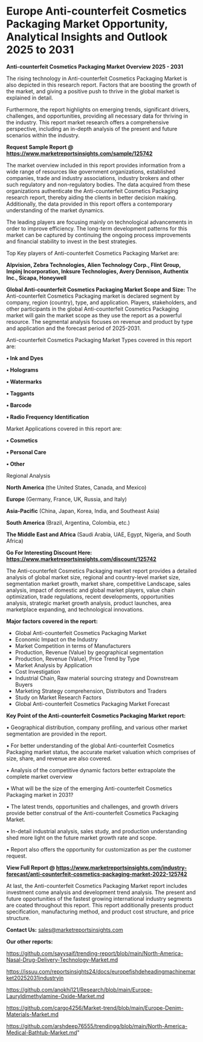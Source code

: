 # Europe Anti-counterfeit Cosmetics Packaging Market Opportunity, Analytical Insights and Outlook 2025 to 2031

<Strong> Anti-counterfeit Cosmetics Packaging Market Overview 2025 - 2031</strong>

The rising technology in Anti-counterfeit Cosmetics Packaging Market is also depicted in this research report. Factors that are boosting the growth of the market, and giving a positive push to thrive in the global market is explained in detail.

Furthermore, the report highlights on emerging trends, significant drivers, challenges, and opportunities, providing all necessary data for thriving in the industry. This report market research offers a comprehensive perspective, including an in-depth analysis of the present and future scenarios within the industry.

<strong>Request Sample Report @ <a href=https://www.marketreportsinsights.com/sample/125742>https://www.marketreportsinsights.com/sample/125742</a></strong>

The market overview included in this report provides information from a wide range of resources like government organizations, established companies, trade and industry associations, industry brokers and other such regulatory and non-regulatory bodies. The data acquired from these organizations authenticate the Anti-counterfeit Cosmetics Packaging research report, thereby aiding the clients in better decision making. Additionally, the data provided in this report offers a contemporary understanding of the market dynamics.

The leading players are focusing mainly on technological advancements in order to improve efficiency. The long-term development patterns for this market can be captured by continuing the ongoing process improvements and financial stability to invest in the best strategies.

Top Key players of Anti-counterfeit Cosmetics Packaging Market are:

<strong>Alpvision, Zebra Technologies, Alien Technology Corp., Flint Group, Impinj Incorporation, Inksure Technologies, Avery Dennison, Authentix Inc., Sicapa, Honeywell</strong>

<strong><b>Global Anti-counterfeit Cosmetics Packaging Market Scope and Size:</b></strong>
The Anti-counterfeit Cosmetics Packaging market is declared segment by company, region (country), type, and application. Players, stakeholders, and other participants in the global Anti-counterfeit Cosmetics Packaging market will gain the market scope as they use the report as a powerful resource. The segmental analysis focuses on revenue and product by type and application and the forecast period of 2025-2031.

Anti-counterfeit Cosmetics Packaging Market Types covered in this report are:

<strong>• Ink and Dyes

• Holograms

• Watermarks

• Taggants

• Barcode

• Radio Frequency Identification</strong>

Market Applications covered in this report are:

<strong>• Cosmetics

• Personal Care

• Other</strong> 

Regional Analysis

<strong>North America</strong> (the United States, Canada, and Mexico)

<strong>Europe</strong> (Germany, France, UK, Russia, and Italy)

<strong>Asia-Pacific</strong> (China, Japan, Korea, India, and Southeast Asia)

<strong>South America</strong> (Brazil, Argentina, Colombia, etc.)

<strong>The Middle East and Africa</strong> (Saudi Arabia, UAE, Egypt, Nigeria, and South Africa)

<strong>Go For Interesting Discount Here: <a href=https://www.marketreportsinsights.com/discount/125742>https://www.marketreportsinsights.com/discount/125742</a></strong>

The Anti-counterfeit Cosmetics Packaging market report provides a detailed analysis of global market size, regional and country-level market size, segmentation market growth, market share, competitive Landscape, sales analysis, impact of domestic and global market players, value chain optimization, trade regulations, recent developments, opportunities analysis, strategic market growth analysis, product launches, area marketplace expanding, and technological innovations.

<strong><b>Major factors covered in the report:</b></strong>
<ul>
  <li>Global Anti-counterfeit Cosmetics Packaging Market </li>
  <li>Economic Impact on the Industry</li>
  <li>Market Competition in terms of Manufacturers</li>
  <li>Production, Revenue (Value) by geographical segmentation</li>
  <li>Production, Revenue (Value), Price Trend by Type</li>
  <li>Market Analysis by Application</li>
  <li>Cost Investigation</li>
  <li>Industrial Chain, Raw material sourcing strategy and Downstream Buyers</li>
  <li>Marketing Strategy comprehension, Distributors and Traders</li>
  <li>Study on Market Research Factors</li>
  <li>Global Anti-counterfeit Cosmetics Packaging Market Forecast</li>
</ul>

<strong><b>Key Point of the Anti-counterfeit Cosmetics Packaging Market report:</b></strong>

• Geographical distribution, company profiling, and various other market segmentation are provided in the report.

• For better understanding of the global Anti-counterfeit Cosmetics Packaging market status, the accurate market valuation which comprises of size, share, and revenue are also covered.

• Analysis of the competitive dynamic factors better extrapolate the complete market overview

• What will be the size of the emerging Anti-counterfeit Cosmetics Packaging market in 2031?

• The latest trends, opportunities and challenges, and growth drivers provide better construal of the Anti-counterfeit Cosmetics Packaging Market.

• In-detail industrial analysis, sales study, and production understanding shed more light on the future market growth rate and scope.

• Report also offers the opportunity for customization as per the customer request.

<strong><b>View Full Report @ <a href=https://www.marketreportsinsights.com/industry-forecast/anti-counterfeit-cosmetics-packaging-market-2022-125742>https://www.marketreportsinsights.com/industry-forecast/anti-counterfeit-cosmetics-packaging-market-2022-125742</a></b></strong>


At last, the Anti-counterfeit Cosmetics Packaging Market report includes investment come analysis and development trend analysis. The present and future opportunities of the fastest growing international industry segments are coated throughout this report. This report additionally presents product specification, manufacturing method, and product cost structure, and price structure.

<strong>Contact Us:</strong>
sales@marketreportsinsights.com

<strong>Our other reports:</strong>

<a href=https://github.com/sayysaif/trending-report/blob/main/North-America-Nasal-Drug-Delivery-Technology-Market.md>https://github.com/sayysaif/trending-report/blob/main/North-America-Nasal-Drug-Delivery-Technology-Market.md</a>

<a href=https://issuu.com/reportsinsights24/docs/europefishdeheadingmachinemarket20252031industryin>https://issuu.com/reportsinsights24/docs/europefishdeheadingmachinemarket20252031industryin</a>

<a href=https://github.com/anokhi121/Research/blob/main/Europe-Lauryldimethylamine-Oxide-Market.md>https://github.com/anokhi121/Research/blob/main/Europe-Lauryldimethylamine-Oxide-Market.md</a>

<a href=https://github.com/cargo4256/Market-trend/blob/main/Europe-Denim-Materials-Market.md>https://github.com/cargo4256/Market-trend/blob/main/Europe-Denim-Materials-Market.md</a>

<a href=https://github.com/arshdeep76555/trendingg/blob/main/North-America-Medical-Bathtub-Market.md>https://github.com/arshdeep76555/trendingg/blob/main/North-America-Medical-Bathtub-Market.md</a>"
